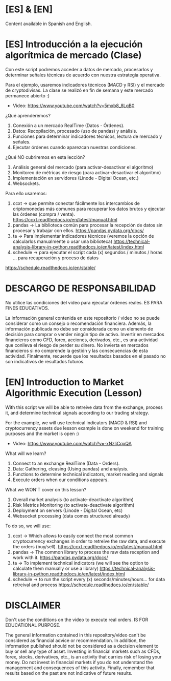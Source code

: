 # [ES] & [EN] 
Content available in Spanish and English.
# [ES] Introducción a la ejecución algorítmica de mercado (Clase)

Con este script podremos acceder a datos de mercado, procesarlos y determinar
señales técnicas de acuerdo con nuestra estrategia operativa.

Para el ejemplo, usaremos indicadores técnicos (MACD y RSI) y el mercado de cryptodivisas.
La clase se realizó en fin de semana y este mercado permanece abierto :)

- Video: https://www.youtube.com/watch?v=5mxb8_8LqB0

¿Qué aprenderemos?

1. Conexión a un mercado RealTime (Datos - Órdenes).
2. Datos: Recopilación, procesado (uso de pandas) y análisis.
3. Funciones para determinar indicadores técnicos, lectura de mercado y señales.
4. Ejecutar órdenes cuando aparezcan nuestras condiciones.

¿Qué NO cubriremos en esta lección?

1. Análisis general del mercado (para activar-desactivar el algoritmo)
2. Monitoreo de métricas de riesgo (para activar-desactivar el algoritmo)
3. Implementación en servidores (Linode - Digital Ocean, etc.)
4. Websockets.

Para ello usaremos:

1. ccxt -> que permite conectar fácilmente los intercambios de criptomonedas más comunes
para recuperar los datos brutos y ejecutar las órdenes (compra / venta). https://ccxt.readthedocs.io/en/latest/manual.html
2. pandas -> La biblioteca común para procesar la recepción de datos sin procesar y trabajar con ellos. https://pandas.pydata.org/docs/
3. ta -> Para implementar indicadores técnicos (veremos la opción de calcularlos manualmente o usar una biblioteca) https://technical-analysis-library-in-python.readthedocs.io/en/latest/index.html
4. schedule -> para ejecutar el script cada (x) segundos / minutos / horas ... para recuperación y proceso de datos

https://schedule.readthedocs.io/en/stable/


# DESCARGO DE RESPONSABILIDAD

No utilice las condiciones del video para ejecutar órdenes reales. ES PARA FINES EDUCATIVOS.

La información general contenida en este repositorio / video no se puede considerar como un consejo o recomendación financiera. Además, la información publicada no debe ser considerada como un elemento de decisión para comprar o vender ningún tipo de activo. Invertir en mercados financieros como CFD, forex, acciones, derivados, etc., es una actividad que conlleva el riesgo de perder su dinero. No invierta en mercados financieros si no comprende la gestión y las consecuencias de esta actividad. Finalmente, recuerde que los resultados basados ​​en el pasado no son indicativos de resultados futuros.


# [EN] Introduction to Market Algorithmic Execution (Lesson)

With this script we will be able to retreive data from the exchange, process it, and determine 
technical signals according to our trading strategy. 

For the example, we will use technical indicators (MACD & RSI) and cryptocurrency assets due lesson example is done 
on weekend for training purposes and the market is open :)

- Video: https://www.youtube.com/watch?v=-xNzIiCqxQA

What will we learn?

1. Connect to an exchange RealTime (Data - Orders).
2. Data: Gathering, cleasing (Using pandas) and analysis. 
3. Functions to determine technical indicators, market reading and signals
4. Execute orders when our conditions appears.

What we WON'T cover on this lesson?

1. Overall market analysis (to activate-deactivate algorithm)
2. Risk Metrics Monitoring (to activate-deactivate algorithm)
3. Deployment on servers (Linode - Digital Ocean, etc)
4. Websocket processing (data comes structured already)

To do so, we will use:

1. ccxt -> Which allows to easily connect the most common cryptocurrency exchanges
in order to retreive the raw data, and execute the orders (buy/sell). https://ccxt.readthedocs.io/en/latest/manual.html
2. pandas -> The common library to process the raw data reception and work with it. https://pandas.pydata.org/docs/
3. ta -> To implement technical indicators (we will see the option to calculate them manually or use a library) https://technical-analysis-library-in-python.readthedocs.io/en/latest/index.html
4. schedule -> to run the script every (x) seconds/minutes/hours... for data retreival and process https://schedule.readthedocs.io/en/stable/


# DISCLAIMER

Don't use the conditions on the video to execute real orders. IS FOR EDUCATIONAL PURPOSE. 

The general information contained in this repository/video can't be considered as financial advice or recommendation. In addition, the information published should not be considered as a decision element to buy or sell any type of asset. Investing in financial markets such as CFDs, forex, stocks, derivatives, etc., is an activity that carries risk of losing your money. Do not invest in financial markets if you do not understand the management and consequences of this activity. Finally, remember that results based on the past are not indicative of future results.
